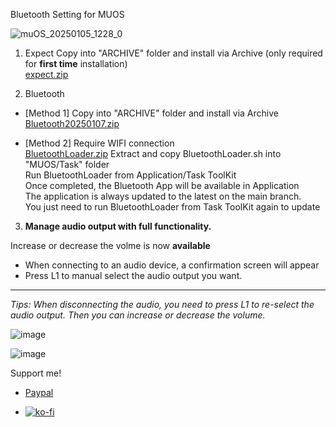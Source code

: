 Bluetooth Setting for MUOS

![muOS_20250105_1228_0](https://github.com/user-attachments/assets/e9cf6c27-c8b1-4747-8ec9-61bd60b08587)



1. Expect
Copy into "ARCHIVE" folder and install via Archive (only required for **first time** installation)  
[expect.zip](https://github.com/user-attachments/files/18332146/expect.zip)

3. Bluetooth 
- [Method 1] Copy into "ARCHIVE" folder and install via Archive  
[Bluetooth20250107.zip](https://github.com/user-attachments/files/18332175/Bluetooth20250107.zip)

- [Method 2]  Require WIFI connection  
[BluetoothLoader.zip](https://github.com/user-attachments/files/18332234/BluetoothLoader.zip)
Extract and copy BluetoothLoader.sh into "MUOS/Task" folder  
Run BluetoothLoader from Application/Task ToolKit  
Once completed, the Bluetooth App will be available in Application  
The application is always updated to the latest on the main branch.  
You just need to run BluetoothLoader from Task ToolKit again to update  

3. **Manage audio output with full functionality.**

Increase or decrease the volme is now **available**
- When connecting to an audio device, a confirmation screen will appear
- Press L1 to manual select the audio output you want.
----------
*Tips: When disconnecting the audio, you need to press L1 to re-select the audio output. Then you can increase or decrease the volume.*

![image](https://github.com/user-attachments/assets/5f118191-e43a-40d1-9915-7c025bb29f94)

![image](https://github.com/user-attachments/assets/bc304f5f-6490-4ec3-9c3d-92c6e49df8ff)


Support me!

- [Paypal](https://paypal.me/cnv95)

- [![ko-fi](https://ko-fi.com/img/githubbutton_sm.svg)](https://ko-fi.com/B0B716P661)
